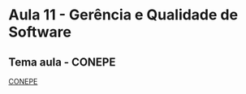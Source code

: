 # Aula 11 - Gerência e Qualidade de Software
## Tema aula - CONEPE
 
[CONEPE](https://conepe.ufj.edu.br/)

